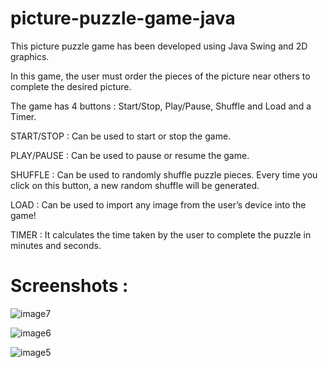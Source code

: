 # picture-puzzle-game-java
This picture puzzle game has been developed using Java Swing and 2D graphics. 

In this game, the user must order the pieces of the picture near others to complete the desired picture. 

The game has 4 buttons : Start/Stop, Play/Pause, Shuffle and Load and a Timer.

START/STOP : Can be used to start or stop the game.

PLAY/PAUSE : Can be used to pause or resume the game.

SHUFFLE : Can be used to randomly shuffle puzzle pieces. Every time you click on this button, a new random shuffle will be generated.

LOAD : Can be used to import any image from the user’s device into the game!

TIMER : It calculates the time taken by the user to complete the puzzle in minutes and seconds.

# Screenshots :
![image7](https://user-images.githubusercontent.com/76456498/114835638-67d9be80-9def-11eb-8d79-5cff358d8db6.png)

![image6](https://user-images.githubusercontent.com/76456498/114835657-6d370900-9def-11eb-975d-ced40578c112.png)

![image5](https://user-images.githubusercontent.com/76456498/114835674-70ca9000-9def-11eb-94e1-1420d913d6ca.png)

